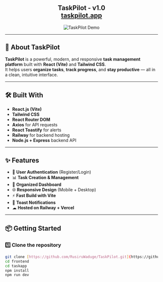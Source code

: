 <h2 align="center">
  TaskPilot - v1.0<br/>
  <a href="https://task-pilot-frontend-kappa.vercel.app" target="_blank">taskpilot.app</a>
</h2>

<div align="center">
  <img alt="TaskPilot Demo" src="./assets/readme-banner.png" />
</div>


---

## 🚀 About TaskPilot

**TaskPilot** is a powerful, modern, and responsive **task management platform** built with **React (Vite)** and **Tailwind CSS**.  
It helps users **organize tasks**, **track progress**, and **stay productive** — all in a clean, intuitive interface.

---

## 🛠 Built With

- **React.js (Vite)**
- **Tailwind CSS**
- **React Router DOM**
- **Axios** for API requests
- **React Toastify** for alerts
- **Railway** for backend hosting
- **Node.js + Express** backend API

---

## ✨ Features

- 📝 **User Authentication** (Register/Login)
- 📊 **Task Creation & Management**
- 🎯 **Organized Dashboard**
- 🌐 **Responsive Design** (Mobile + Desktop)
- ⚡ **Fast Build with Vite**
- 🔔 **Toast Notifications**
- ☁ **Hosted on Railway + Vercel**

---

## 📦 Getting Started

### 1️⃣ Clone the repository
```bash
git clone [https://github.com/RusiruWaduge/TaskPilot.git](https://github.com/RusiruWaduge/TaskPilot-frontend)
cd frontend
cd taskapp
npm install
npm run dev
